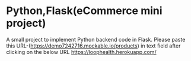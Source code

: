 # Python,Flask(eCommerce mini project)

A small project to implement Python backend code in Flask.
Please paste this URL-(https://demo7242716.mockable.io/products) in text field after clicking on the below URL
https://loophealth.herokuapp.com/
